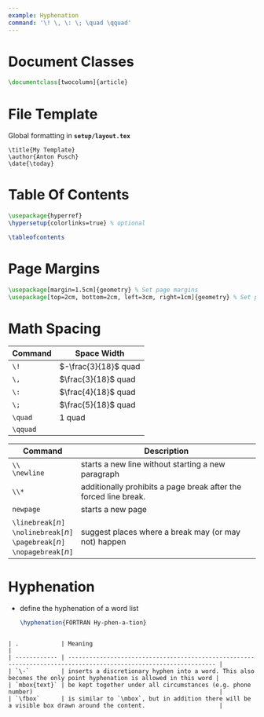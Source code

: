 ```yaml
---
example: Hyphenation
command: '\! \, \: \; \quad \qquad'
---
```


# Document Classes

```latex
\documentclass[twocolumn]{article}
```

# File Template

Global formatting in **`setup/layout.tex`**

```
\title{My Template}
\author{Anton Pusch}
\date{\today}
```

# Table Of Contents

```latex
\usepackage{hyperref}
\hypersetup{colorlinks=true} % optional
```

```latex
\tableofcontents
```

# Page Margins

```latex
\usepackage[margin=1.5cm]{geometry} % Set page margins
\usepackage[top=2cm, bottom=2cm, left=3cm, right=1cm]{geometry} % Set page margins
```

# Math Spacing

| Command  | Space Width          |
| -------- | -------------------- |
| `\!`     | $-\frac{3}{18}$ quad |
| `\,`     | $\frac{3}{18}$ quad  |
| `\:`     | $\frac{4}{18}$ quad  |
| `\;`     | $\frac{5}{18}$ quad  |
| `\quad`  | $1$ quad             |
| `\qquad` |                      |


| Command                                                                                            | Description                                                      |
| -------------------------------------------------------------------------------------------------- | ---------------------------------------------------------------- |
| `\\` <br> `\newline`                                                                               | starts a new line without starting a new paragraph               |
| `\\*`                                                                                              | additionally prohibits a page break after the forced line break. |
| `newpage`                                                                                          | starts a new page                                                |
| `\linebreak[`_n_`]` <br> `\nolinebreak[`_n_`]` <br> `\pagebreak[`_n_`]` <br> `\nopagebreak[`_n_`]` | suggest places where a break may (or may not) happen             |

# Hyphenation

- define the hyphenation of a word list
    ```latex
    \hyphenation{FORTRAN Hy-phen-a-tion}
```

| .            | Meaning                                                                                                          |
| ------------ | ---------------------------------------------------------------------------------------------------------------- |
| `\-`         | inserts a discretionary hyphen into a word. This also becomes the only point hyphenation is allowed in this word |
| `mbox{text}` | be kept together under all circumstances (e.g. phone number)                                                     |
| `\fbox`      | is similar to `\mbox`, but in addition there will be a visible box drawn around the content.                     |
